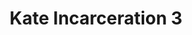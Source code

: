 ---
title: Kate Incarceration 3
categories: ['incarceration']
contributors: phill and kate
excerpt:
image: kate-incarceration4-web.jpg
featured: false
---